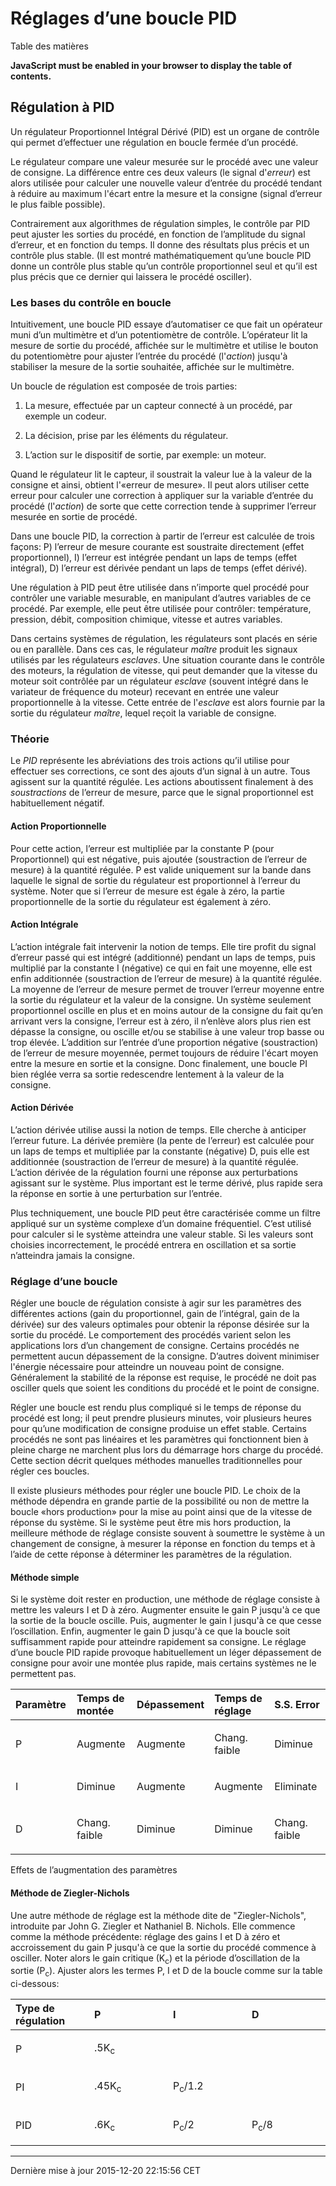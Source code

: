 Réglages d’une boucle PID
=========================

Table des matières

**JavaScript must be enabled in your browser to display the table of contents.**

<span id="cha:Regulation-PID"></span>

Régulation à PID
----------------

Un régulateur Proportionnel Intégral Dérivé (PID) est un organe de contrôle qui permet d’effectuer une régulation en boucle fermée d’un procédé.

Le régulateur compare une valeur mesurée sur le procédé avec une valeur de consigne. La différence entre ces deux valeurs (le signal d'*erreur*) est alors utilisée pour calculer une nouvelle valeur d’entrée du procédé tendant à réduire au maximum l'écart entre la mesure et la consigne (signal d’erreur le plus faible possible).

Contrairement aux algorithmes de régulation simples, le contrôle par PID peut ajuster les sorties du procédé, en fonction de l’amplitude du signal d’erreur, et en fonction du temps. Il donne des résultats plus précis et un contrôle plus stable. (Il est montré mathématiquement qu’une boucle PID donne un contrôle plus stable qu’un contrôle proportionnel seul et qu’il est plus précis que ce dernier qui laissera le procédé osciller).

### Les bases du contrôle en boucle

Intuitivement, une boucle PID essaye d’automatiser ce que fait un opérateur muni d’un multimètre et d’un potentiomètre de contrôle. L’opérateur lit la mesure de sortie du procédé, affichée sur le multimètre et utilise le bouton du potentiomètre pour ajuster l’entrée du procédé (l'*action*) jusqu'à stabiliser la mesure de la sortie souhaitée, affichée sur le multimètre.

Un boucle de régulation est composée de trois parties:

1.  La mesure, effectuée par un capteur connecté à un procédé, par exemple un codeur.

2.  La décision, prise par les éléments du régulateur.

3.  L’action sur le dispositif de sortie, par exemple: un moteur.

Quand le régulateur lit le capteur, il soustrait la valeur lue à la valeur de la consigne et ainsi, obtient l'«erreur de mesure». Il peut alors utiliser cette erreur pour calculer une correction à appliquer sur la variable d’entrée du procédé (l'*action*) de sorte que cette correction tende à supprimer l’erreur mesurée en sortie de procédé.

Dans une boucle PID, la correction à partir de l’erreur est calculée de trois façons: P) l’erreur de mesure courante est soustraite directement (effet proportionnel), I) l’erreur est intégrée pendant un laps de temps (effet intégral), D) l’erreur est dérivée pendant un laps de temps (effet dérivé).

Une régulation à PID peut être utilisée dans n’importe quel procédé pour contrôler une variable mesurable, en manipulant d’autres variables de ce procédé. Par exemple, elle peut être utilisée pour contrôler: température, pression, débit, composition chimique, vitesse et autres variables.

Dans certains systèmes de régulation, les régulateurs sont placés en série ou en parallèle. Dans ces cas, le régulateur *maître* produit les signaux utilisés par les régulateurs *esclaves*. Une situation courante dans le contrôle des moteurs, la régulation de vitesse, qui peut demander que la vitesse du moteur soit contrôlée par un régulateur *esclave* (souvent intégré dans le variateur de fréquence du moteur) recevant en entrée une valeur proportionnelle à la vitesse. Cette entrée de l'*esclave* est alors fournie par la sortie du régulateur *maître*, lequel reçoit la variable de consigne.

### Théorie

Le *PID* représente les abréviations des trois actions qu’il utilise pour effectuer ses corrections, ce sont des ajouts d’un signal à un autre. Tous agissent sur la quantité régulée. Les actions aboutissent finalement à des *soustractions* de l’erreur de mesure, parce que le signal proportionnel est habituellement négatif.

#### Action Proportionnelle

Pour cette action, l’erreur est multipliée par la constante P (pour Proportionnel) qui est négative, puis ajoutée (soustraction de l’erreur de mesure) à la quantité régulée. P est valide uniquement sur la bande dans laquelle le signal de sortie du régulateur est proportionnel à l’erreur du système. Noter que si l’erreur de mesure est égale à zéro, la partie proportionnelle de la sortie du régulateur est également à zéro.

#### Action Intégrale

L’action intégrale fait intervenir la notion de temps. Elle tire profit du signal d’erreur passé qui est intégré (additionné) pendant un laps de temps, puis multiplié par la constante I (négative) ce qui en fait une moyenne, elle est enfin additionnée (soustraction de l’erreur de mesure) à la quantité régulée. La moyenne de l’erreur de mesure permet de trouver l’erreur moyenne entre la sortie du régulateur et la valeur de la consigne. Un système seulement proportionnel oscille en plus et en moins autour de la consigne du fait qu’en arrivant vers la consigne, l’erreur est à zéro, il n’enlève alors plus rien est dépasse la consigne, ou oscille et/ou se stabilise à une valeur trop basse ou trop élevée. L’addition sur l’entrée d’une proportion négative (soustraction) de l’erreur de mesure moyennée, permet toujours de réduire l'écart moyen entre la mesure en sortie et la consigne. Donc finalement, une boucle PI bien réglée verra sa sortie redescendre lentement à la valeur de la consigne.

#### Action Dérivée

L’action dérivée utilise aussi la notion de temps. Elle cherche à anticiper l’erreur future. La dérivée première (la pente de l’erreur) est calculée pour un laps de temps et multipliée par la constante (négative) D, puis elle est additionnée (soustraction de l’erreur de mesure) à la quantité régulée. L’action dérivée de la régulation fourni une réponse aux perturbations agissant sur le système. Plus important est le terme dérivé, plus rapide sera la réponse en sortie à une perturbation sur l’entrée.

Plus techniquement, une boucle PID peut être caractérisée comme un filtre appliqué sur un système complexe d’un domaine fréquentiel. C’est utilisé pour calculer si le système atteindra une valeur stable. Si les valeurs sont choisies incorrectement, le procédé entrera en oscillation et sa sortie n’atteindra jamais la consigne.

### Réglage d’une boucle

Régler une boucle de régulation consiste à agir sur les paramètres des différentes actions (gain du proportionnel, gain de l’intégral, gain de la dérivée) sur des valeurs optimales pour obtenir la réponse désirée sur la sortie du procédé. Le comportement des procédés varient selon les applications lors d’un changement de consigne. Certains procédés ne permettent aucun dépassement de la consigne. D’autres doivent minimiser l'énergie nécessaire pour atteindre un nouveau point de consigne. Généralement la stabilité de la réponse est requise, le procédé ne doit pas osciller quels que soient les conditions du procédé et le point de consigne.

Régler une boucle est rendu plus compliqué si le temps de réponse du procédé est long; il peut prendre plusieurs minutes, voir plusieurs heures pour qu’une modification de consigne produise un effet stable. Certains procédés ne sont pas linéaires et les paramètres qui fonctionnent bien à pleine charge ne marchent plus lors du démarrage hors charge du procédé. Cette section décrit quelques méthodes manuelles traditionnelles pour régler ces boucles.

Il existe plusieurs méthodes pour régler une boucle PID. Le choix de la méthode dépendra en grande partie de la possibilité ou non de mettre la boucle «hors production» pour la mise au point ainsi que de la vitesse de réponse du système. Si le système peut être mis hors production, la meilleure méthode de réglage consiste souvent à soumettre le système à un changement de consigne, à mesurer la réponse en fonction du temps et à l’aide de cette réponse à déterminer les paramètres de la régulation.

#### Méthode simple

Si le système doit rester en production, une méthode de réglage consiste à mettre les valeurs I et D à zéro. Augmenter ensuite le gain P jusqu'à ce que la sortie de la boucle oscille. Puis, augmenter le gain I jusqu'à ce que cesse l’oscillation. Enfin, augmenter le gain D jusqu'à ce que la boucle soit suffisamment rapide pour atteindre rapidement sa consigne. Le réglage d’une boucle PID rapide provoque habituellement un léger dépassement de consigne pour avoir une montée plus rapide, mais certains systèmes ne le permettent pas.

<table>
<colgroup>
<col width="20%" />
<col width="20%" />
<col width="20%" />
<col width="20%" />
<col width="20%" />
</colgroup>
<thead>
<tr class="header">
<th align="left">Paramètre</th>
<th align="left">Temps de montée</th>
<th align="left">Dépassement</th>
<th align="left">Temps de réglage</th>
<th align="left">S.S. Error</th>
</tr>
</thead>
<tbody>
<tr class="odd">
<td align="left"><p>P</p></td>
<td align="left"><p>Augmente</p></td>
<td align="left"><p>Augmente</p></td>
<td align="left"><p>Chang. faible</p></td>
<td align="left"><p>Diminue</p></td>
</tr>
<tr class="even">
<td align="left"><p>I</p></td>
<td align="left"><p>Diminue</p></td>
<td align="left"><p>Augmente</p></td>
<td align="left"><p>Augmente</p></td>
<td align="left"><p>Eliminate</p></td>
</tr>
<tr class="odd">
<td align="left"><p>D</p></td>
<td align="left"><p>Chang. faible</p></td>
<td align="left"><p>Diminue</p></td>
<td align="left"><p>Diminue</p></td>
<td align="left"><p>Chang. faible</p></td>
</tr>
</tbody>
</table>

Effets de l’augmentation des paramètres

#### Méthode de Ziegler-Nichols

Une autre méthode de réglage est la méthode dite de "Ziegler-Nichols", introduite par John G. Ziegler et Nathaniel B. Nichols. Elle commence comme la méthode précédente: réglage des gains I et D à zéro et accroissement du gain P jusqu'à ce que la sortie du procédé commence à osciller. Noter alors le gain critique (K<sub>c</sub>) et la période d’oscillation de la sortie (P<sub>c</sub>). Ajuster alors les termes P, I et D de la boucle comme sur la table ci-dessous:

<table>
<colgroup>
<col width="25%" />
<col width="25%" />
<col width="25%" />
<col width="25%" />
</colgroup>
<thead>
<tr class="header">
<th align="left">Type de régulation</th>
<th align="left">P</th>
<th align="left">I</th>
<th align="left">D</th>
</tr>
</thead>
<tbody>
<tr class="odd">
<td align="left"><p>P</p></td>
<td align="left"><p>.5K<sub>c</sub></p></td>
<td align="left"><p></p></td>
<td align="left"><p></p></td>
</tr>
<tr class="even">
<td align="left"><p>PI</p></td>
<td align="left"><p>.45K<sub>c</sub></p></td>
<td align="left"><p>P<sub>c</sub>/1.2</p></td>
<td align="left"><p></p></td>
</tr>
<tr class="odd">
<td align="left"><p>PID</p></td>
<td align="left"><p>.6K<sub>c</sub></p></td>
<td align="left"><p>P<sub>c</sub>/2</p></td>
<td align="left"><p>P<sub>c</sub>/8</p></td>
</tr>
</tbody>
</table>

------------------------------------------------------------------------

Dernière mise à jour 2015-12-20 22:15:56 CET


